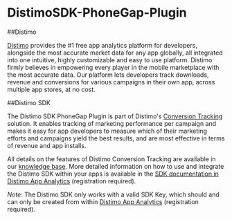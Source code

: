 DistimoSDK-PhoneGap-Plugin
==========================

##Distimo

[Distimo](http://www.distimo.com) provides the #1 free app analytics platform for developers, alongside the most accurate market data for any app globally, all integrated into one intuitive, highly customizable and easy to use platform. Distimo firmly believes in empowering every player in the mobile marketplace with the most accurate data. Our platform lets developers track downloads, revenue and conversions for various campaigns in their own app, across multiple app stores, at no cost.

##Distimo SDK

The Distimo SDK PhoneGap Plugin is part of Distimo's [Conversion Tracking](http://www.distimo.com/conversion-tracking) solution. It enables tracking of marketing performance per campaign and makes it easy for app developers to measure which of their marketing efforts and campaigns yield the best results, and are most effective in terms of revenue and app installs.

All details on the features of Distimo Conversion Tracking are available in our [knowledge base](https://support.distimo.com/support/solutions/118018). More detailed information on how to use and integrate the Distimo SDK within your apps is available in the [SDK documentation in Distimo App Analytics](https://analytics.distimo.com/support/sdk) (registration required).

*Note*: The Distimo SDK only works with a valid SDK Key, which should and can only be created from within [Distimo App Analytics](https://analytics.distimo.com/settings/sdk) (registration required).
